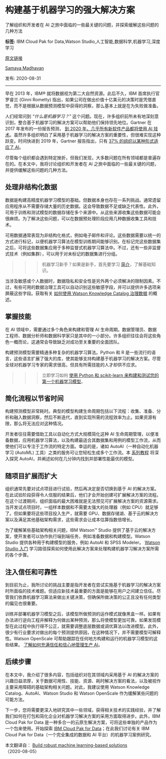 # 构建基于机器学习的强大解决方案
了解组织和开发者在 AI 之旅中面临的一些最关键的问题，并探索缓解这些问题的几种方法

**标签:** IBM Cloud Pak for Data,Watson Studio,人工智能,数据科学,机器学习,深度学习

[原文链接](https://developer.ibm.com/zh/articles/what-is-machine-learning/)

[Samaya Madhavan](https://developer.ibm.com/zh/profiles/smadhava)

发布: 2020-08-31

* * *

早在 2013 年，IBM® 就将数据视为第二大自然资源。此后不久，IBM 首席执行官罗睿兰 (Ginni Rometty) 指出，如果公司在做出价值十亿美元的决策时是凭借直觉，而不是根据从数据预测模型中获得的洞察，那么基本上就是在为失败做准备。

人们经常问到 _“什么是机器学习？”_ 这个问题。现在，许多组织前所未有地深刻意识到，整合基于机器学习的解决方案可以帮助他们保持领先地位。Gartner 在 2017 年发布的一份报告预测， [到 2020 年，几乎所有新软件产品都将使用 AI 技术](https://www.gartner.com/en/newsroom/press-releases/2017-07-18-gartner-says-ai-technologies-will-be-in-almost-every-new-software-product-by-2020)。虽然许多组织明白了采用基于机器学习的解决方案的重要性，但很难实现这种跃变。时间快进到 2019 年，Gartner 报告指出，只有 [37% 的组织以某种形式适应了 AI](https://www.gartner.com/en/newsroom/press-releases/2019-01-21-gartner-survey-shows-37-percent-of-organizations-have)。

尽管每个组织都会遇到特定挫折，但我们发现，大多数问题在所有领域都是普遍存在的。在本文中，我将讨论组织和开发者在 AI 之旅中面临的一些最关键的问题，并提供缓解这些问题的几种方法。

## 处理非结构化数据

数据是构建高精度机器学习模型的基础。但数据本身也存在一系列挑战。通常遗留应用程序从不需要存储大量的历史数据。这会导致数据不足或缺乏代表性。此外，可用于训练和测试模型的数据存储在多个来源中。从这些来源收集这些数据可能会很麻烦。为了解决这些问题，可以在数据预处理阶段应用几种数据收集工具和技术。

可用数据通常表现为非结构化格式，例如电子邮件和评论。这些数据需要以统一的方式进行标记，以便机器学习算法在模型训练期间能够识别。在标记完这些数据集之后，可将这些数据集应用于多种监督式机器学习算法中。不过，还有一些非监督式技术（例如集群），可以用于对未标记的数据集进行分组。

> > > 机器学习新手？如果是新手，首先要学习 [简介](https://developer.ibm.com/zh/articles/introduction-to-machine-learning/)，了解基础知识。

当涉及敏感或个人数据时，数据隐私和安全性是另外两个必须解决的限制因素。不过，有些可用的数据治理工具可以自动识别这些敏感字段，并可以提供许多选项来屏蔽这些字段。获取有关 [如何使用 Watson Knowledge Catalog 治理数据](https://developer.ibm.com/zh/tutorials/find-prepare-and-understand-data-with-watson-knowledge-catalog/) 的概述。

## 掌握技能

在 AI 领域中，需要通过多个角色来构建和管理 AI 生命周期。数据管理员、数据工程师、数据分析师和数据科学家只是其中的一小部分。许多组织往往会将这些角色一概而论，这通常会导致缺乏对成功至关重要的全面团队。

构建预测模型需要精通多种复杂的机器学习算法。Python 和 R 是一些流行的语言，这些语言扩展了强大的库，使其能够支持构建基于机器学习的解决方案。尽管全球对机器学习专家的需求很高，但具有所需技能的人才却供不应求。

> > > 立即学习如何 [使用 Python 和 scikit-learn 来构建和测试您的第一个机器学习模型](https://developer.ibm.com/zh/tutorials/build-and-test-your-first-machine-learning-model-using-python-and-scikit-learn/)。

## 简化流程以节省时间

构建预测模型非常耗时。典型的模型构建生命周期包括以下流程：收集、准备、分析和融入数据洞察，然后不断迭代，直到实现所需的流程效率为止。如果资源有限，那么将无法应对这种情况。

开发者往往需要借助工具以自动化方式大规模简化这种 AI 生命周期管理，以便准备数据，应用机器学习算法，以及构建最适合其数据集和用例的模型工作流，从而使他们可以专注于工作流的特定方面。幸运的是，诸如 AutoAI（一种自动化机器学习 (AutoML) 工具）之类的服务可让您轻松生成多个工作流。本 [系列教程](https://developer.ibm.com/technologies/artificial-intelligence/series/explore-autoai) 将深入探究 AutoAI，并阐述如何在几分钟内找到并部署性能最优的模型。

## 随项目扩展而扩大

组织通常先要对试点项目进行试验，然后再决定是否切换到基于 AI 的解决方案。在此试验阶段获得令人信服的结果后，他们才会开始创建可扩展解决方案的流程。在这个过渡期间，组织面临的最大困难就是无法预见可扩展解决方案的资源需求。当开发试点项目时，一组样本数据和不需要太强大的处理器（例如 CPU）就足够了。但如果要将这些项目投入生产，就需要 GPU、数据存储湖、基于云的解决方案以及满足其他基础架构需求，这些需求会让成本估算指数倍增长。

为了缓解某些基础架构相关问题，IBM Watson™ Studio 提供了基于云的解决方案，使开发者可以协作执行端到端任务，例如准备数据和构建模型。Watson Studio 提供各种用于构建模型的服务，例如 AutoAI 和 SPSS Modeler。 [Watson Studio 入门](https://developer.ibm.com/series/learning-path-watson-studio) 学习路径探索如何使用此解决方案来处理构建机器学习解决方案所需的各个步骤。

## 注入信任和可靠性

到目前为止，我所讨论的挑战主要是指开发者在尝试实施基于机器学习的解决方案时所面临的技术难题。但适应新技术最重要的方面是能够在用户之间建立信任。尽管我们依靠机器学习算法来做出关键决策，但确保所做决策的公正且没有任何类型的偏见也很重要。

训练并部署机器学习模型之后，该模型所做预测的运作模式就像黑盒一样。如果有办法进行逆向工程并解释为何做出某种预测，那么将使模型更加可靠。如果发现模型在此过程中执行得不公正，就需要调整底层数据或调优算法以改进模型。此外，很少有行业要求对做出的每个预测提供原因，在这种情况下，并不需要模型可解释性。Watson OpenScale 可帮助跟踪在任何地方构建和运行的机器学习模型的这些结果。 [了解如何充满信任和信心地管理生产 AI](https://developer.ibm.com/technologies/artificial-intelligence/series/learning-path-watson-openscale)。

## 后续步骤

在本文中，我介绍了很多内容，包括组织对在其领域内采用基于 AI 的解决方案的兴趣日益浓厚，关于数据可用性、技能、资源、耗时解决方案的看法，以及被视作主要采用障碍的基础架构相关问题。对此，我建议使用 Watson Knowledge Catalog、AutoAI、Watson Studio 和 Watson OpenScale 作为缓解某些问题的可能方法。

下一步，您将需要更深入地研究其中一些领域，获得相关技术的实践经验，并了解我们如何在打包和简化企业对机器学习解决方案的采用方面取得进步。此外，IBM Cloud Pak for Data 是一种多合一的云原生解决方案，可将这些单独的产品作为一个包来使用。开始探索 [IBM Cloud Pak for Data](https://developer.ibm.com/zh/components/cloud-pak-for-data/)；在此我们讨论有关 IBM Cloud Pak for Data（一个完全集成的数据和 AI 平台）的机器学习案例研究。

本文翻译自： [Build robust machine learning-based solutions](https://developer.ibm.com/articles/what-is-machine-learning/)（2020-08-05）